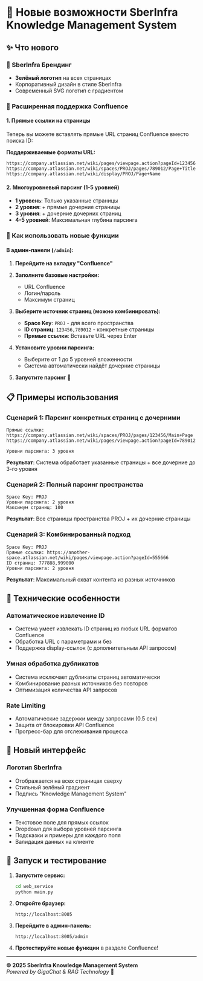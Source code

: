 # 🚀 Новые возможности SberInfra Knowledge Management System

## ✨ Что нового

### 🎨 SberInfra Брендинг
- **Зелёный логотип** на всех страницах
- Корпоративный дизайн в стиле SberInfra
- Современный SVG логотип с градиентом

### 🔗 Расширенная поддержка Confluence

#### 1. Прямые ссылки на страницы
Теперь вы можете вставлять прямые URL страниц Confluence вместо поиска ID:

**Поддерживаемые форматы URL:**
```
https://company.atlassian.net/wiki/pages/viewpage.action?pageId=123456
https://company.atlassian.net/wiki/spaces/PROJ/pages/789012/Page+Title
https://company.atlassian.net/wiki/display/PROJ/Page+Name
```

#### 2. Многоуровневый парсинг (1-5 уровней)
- **1 уровень**: Только указанные страницы
- **2 уровня**: + прямые дочерние страницы
- **3 уровня**: + дочерние дочерних страниц
- **4-5 уровней**: Максимальная глубина парсинга

### 🎯 Как использовать новые функции

#### В админ-панели (`/admin`):

1. **Перейдите на вкладку "Confluence"**

2. **Заполните базовые настройки:**
   - URL Confluence
   - Логин/пароль
   - Максимум страниц

3. **Выберите источник страниц (можно комбинировать):**
   - **Space Key**: `PROJ` - для всего пространства
   - **ID страниц**: `123456,789012` - конкретные страницы
   - **Прямые ссылки**: Вставьте URL через Enter

4. **Установите уровни парсинга:**
   - Выберите от 1 до 5 уровней вложенности
   - Система автоматически найдёт дочерние страницы

5. **Запустите парсинг** 🚀

## 📋 Примеры использования

### Сценарий 1: Парсинг конкретных страниц с дочерними
```
Прямые ссылки:
https://company.atlassian.net/wiki/spaces/PROJ/pages/123456/Main+Page
https://company.atlassian.net/wiki/pages/viewpage.action?pageId=789012

Уровни парсинга: 3 уровня
```
**Результат**: Система обработает указанные страницы + все дочерние до 3-го уровня

### Сценарий 2: Полный парсинг пространства
```
Space Key: PROJ
Уровни парсинга: 2 уровня
Максимум страниц: 100
```
**Результат**: Все страницы пространства PROJ + их дочерние страницы

### Сценарий 3: Комбинированный подход
```
Space Key: PROJ
Прямые ссылки: https://another-space.atlassian.net/wiki/pages/viewpage.action?pageId=555666
ID страниц: 777888,999000
Уровни парсинга: 2 уровня
```
**Результат**: Максимальный охват контента из разных источников

## 🔧 Технические особенности

### Автоматическое извлечение ID
- Система умеет извлекать ID страниц из любых URL форматов Confluence
- Обработка URL с параметрами и без
- Поддержка display-ссылок (с дополнительным API запросом)

### Умная обработка дубликатов
- Система исключает дубликаты страниц автоматически
- Комбинирование разных источников без повторов
- Оптимизация количества API запросов

### Rate Limiting
- Автоматические задержки между запросами (0.5 сек)
- Защита от блокировки API Confluence
- Прогресс-бар для отслеживания процесса

## 🎨 Новый интерфейс

### Логотип SberInfra
- Отображается на всех страницах сверху
- Стильный зелёный градиент
- Подпись "Knowledge Management System"

### Улучшенная форма Confluence
- Текстовое поле для прямых ссылок
- Dropdown для выбора уровней парсинга
- Подсказки и примеры для каждого поля
- Валидация данных на клиенте

## 🚀 Запуск и тестирование

1. **Запустите сервис:**
   ```bash
   cd web_service
   python main.py
   ```

2. **Откройте браузер:**
   ```
   http://localhost:8005
   ```

3. **Перейдите в админ-панель:**
   ```
   http://localhost:8005/admin
   ```

4. **Протестируйте новые функции** в разделе Confluence!

---

**© 2025 SberInfra Knowledge Management System**  
*Powered by GigaChat & RAG Technology* 🤖
